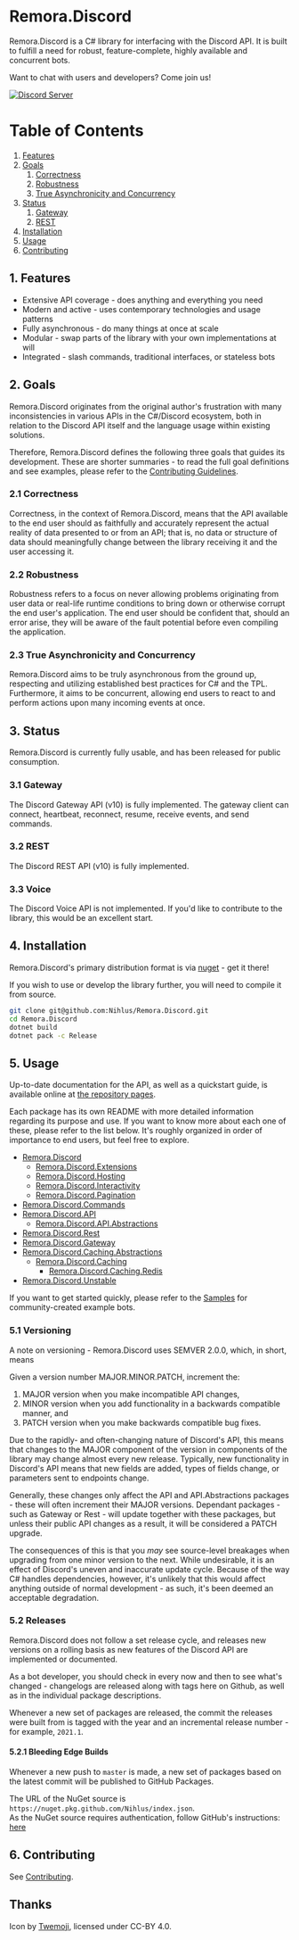 Remora.Discord
==============

Remora.Discord is a C# library for interfacing with the Discord API. It is built
to fulfill a need for robust, feature-complete, highly available and concurrent 
bots.

Want to chat with users and developers? Come join us!

[![Discord Server][5]][4] 

# Table of Contents
1. [Features](#1-features)
2. [Goals](#2-goals)
    1. [Correctness](#21-correctness)
    2. [Robustness](#22-robustness)
    3. [True Asynchronicity and Concurrency](#23-true-asynchronicity-and-concurrency)
3. [Status](#3-status)
    1. [Gateway](#31-gateway)
    2. [REST](#32-rest)
4. [Installation](#4-installation)
5. [Usage](#5-usage)
6. [Contributing](.github/CONTRIBUTING.md)

## 1. Features
  * Extensive API coverage - does anything and everything you need
  * Modern and active - uses contemporary technologies and usage patterns
  * Fully asynchronous - do many things at once at scale
  * Modular - swap parts of the library with your own implementations at will
  * Integrated - slash commands, traditional interfaces, or stateless bots

## 2. Goals
Remora.Discord originates from the original author's frustration with many 
inconsistencies in various APIs in the C#/Discord ecosystem, both in relation to
the Discord API itself and the language usage within existing solutions.

Therefore, Remora.Discord defines the following three goals that guides its 
development. These are shorter summaries - to read the full goal definitions and
see examples, please refer to the [Contributing Guidelines][2].

### 2.1 Correctness
Correctness, in the context of Remora.Discord, means that the API available to 
the end user should as faithfully and accurately represent the actual reality of
data presented to or from an API; that is, no data or structure of data should 
meaningfully change between the library receiving it and the user accessing it.

### 2.2 Robustness
Robustness refers to a focus on never allowing problems originating from user 
data or real-life runtime conditions to bring down or otherwise corrupt the end 
user's application. The end user should be confident that, should an error 
arise, they will be aware of the fault potential before even compiling the 
application.

### 2.3 True Asynchronicity and Concurrency
Remora.Discord aims to be truly asynchronous from the ground up, respecting and
utilizing established best practices for C# and the TPL. Furthermore, it aims to
be concurrent, allowing end users to react to and perform actions upon many 
incoming events at once.

## 3. Status
Remora.Discord is currently fully usable, and has been released for public 
consumption.

### 3.1 Gateway
The Discord Gateway API (v10) is fully implemented. The gateway client can 
connect, heartbeat, reconnect, resume, receive events, and send commands.

### 3.2 REST
The Discord REST API (v10) is fully implemented.

### 3.3 Voice
The Discord Voice API is not implemented. If you'd like to contribute to the 
library, this would be an excellent start.

## 4. Installation
Remora.Discord's primary distribution format is via [nuget][3] - get it there!

If you wish to use or develop the library further, you will need to compile it 
from source.

```bash
git clone git@github.com:Nihlus/Remora.Discord.git
cd Remora.Discord
dotnet build
dotnet pack -c Release
```

## 5. Usage
Up-to-date documentation for the API, as well as a quickstart guide, is 
available online at [the repository pages][1].

Each package has its own README with more detailed information regarding its 
purpose and use. If you want to know more about each one of these, please refer
to the list below. It's roughly organized in order of importance to end users, 
but feel free to explore.

  * [Remora.Discord](Remora.Discord/README.md)
    * [Remora.Discord.Extensions](Remora.Discord.Extensions/README.md)
    * [Remora.Discord.Hosting](Remora.Discord.Hosting/README.md)
    * [Remora.Discord.Interactivity](Remora.Discord.Interactivity/README.md)
    * [Remora.Discord.Pagination](Remora.Discord.Pagination/README.md)
  * [Remora.Discord.Commands](Remora.Discord.Commands/README.md)
  * [Remora.Discord.API](Backend/Remora.Discord.API/README.md)
    * [Remora.Discord.API.Abstractions](Backend/Remora.Discord.API.Abstractions/README.md)
  * [Remora.Discord.Rest](Backend/Remora.Discord.Rest/README.md)
  * [Remora.Discord.Gateway](Backend/Remora.Discord.Gateway/README.md)
  * [Remora.Discord.Caching.Abstractions](Backend/Remora.Discord.Caching.Abstractions/README.md)
    * [Remora.Discord.Caching](Backend/Remora.Discord.Caching/README.md)
      * [Remora.Discord.Caching.Redis](Backend/Remora.Discord.Caching.Redis/README.md)
  * [Remora.Discord.Unstable](Backend/Remora.Discord.Unstable/README.md)

If you want to get started quickly, please refer to the [Samples][7] for 
community-created example bots.

### 5.1 Versioning
A note on versioning - Remora.Discord uses SEMVER 2.0.0, which, in short, means

Given a version number MAJOR.MINOR.PATCH, increment the:

  1. MAJOR version when you make incompatible API changes,
  2. MINOR version when you add functionality in a backwards compatible manner,
     and
  3. PATCH version when you make backwards compatible bug fixes.

Due to the rapidly- and often-changing nature of Discord's API, this means that 
changes to the MAJOR component of the version in components of the library may
change almost every new release. Typically, new functionality in Discord's API
means that new fields are added, types of fields change, or parameters sent to 
endpoints change.

Generally, these changes only affect the API and API.Abstractions packages - 
these will often increment their MAJOR versions. Dependant packages - such as 
Gateway or Rest - will update together with these packages, but unless their 
public API changes as a result, it will be considered a PATCH upgrade.

The consequences of this is that you *may* see source-level breakages when 
upgrading from one minor version to the next. While undesirable, it is an effect
of Discord's uneven and inaccurate update cycle. Because of the way C# handles
dependencies, however, it's unlikely that this would affect anything outside of 
normal development - as such, it's been deemed an acceptable degradation.

### 5.2 Releases
Remora.Discord does not follow a set release cycle, and releases new versions 
on a rolling basis as new features of the Discord API are implemented or 
documented.

As a bot developer, you should check in every now and then to see what's 
changed - changelogs are released along with tags here on Github, as well as in
the individual package descriptions.

Whenever a new set of packages are released, the commit the releases were built 
from is tagged with the year and an incremental release number - for example,
`2021.1`.

#### 5.2.1 Bleeding Edge Builds
Whenever a new push to `master` is made, a new set of packages based on the latest commit will be published to GitHub Packages.

The URL of the NuGet source is `https://nuget.pkg.github.com/Nihlus/index.json`.  
As the NuGet source requires authentication, follow GitHub's instructions: [here][9]


## 6. Contributing
See [Contributing][2].

## Thanks
Icon by [Twemoji][6], licensed under CC-BY 4.0.

[1]: https://nihlus.github.io/Remora.Discord/
[2]: .github/CONTRIBUTING.md
[3]: https://www.nuget.org/packages/Remora.Discord/
[4]: https://discord.gg/tRJbg8HNdt
[5]: https://img.shields.io/static/v1?label=Chat&message=on%20Discord&color=7289da&logo=discord
[6]: https://twemoji.twitter.com/
[7]: https://github.com/Nihlus/Remora.Discord/tree/master/Samples
[8]: https://github.com/Nihlus?tab=packages&repo_name=Remora.Discord
[9]: https://docs.github.com/en/packages/working-with-a-github-packages-registry/working-with-the-nuget-registry#authenticating-to-github-packages

